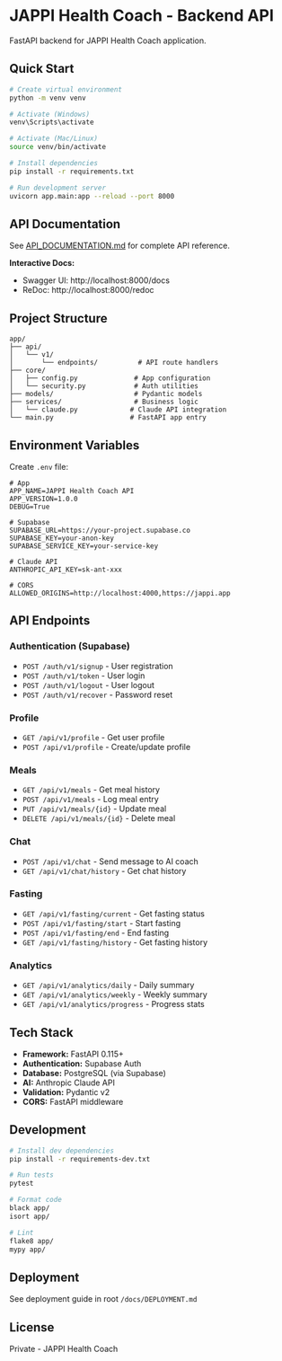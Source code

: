 # JAPPI Health Coach - Backend API

FastAPI backend for JAPPI Health Coach application.

## Quick Start

```bash
# Create virtual environment
python -m venv venv

# Activate (Windows)
venv\Scripts\activate

# Activate (Mac/Linux)
source venv/bin/activate

# Install dependencies
pip install -r requirements.txt

# Run development server
uvicorn app.main:app --reload --port 8000
```

## API Documentation

See [API_DOCUMENTATION.md](./API_DOCUMENTATION.md) for complete API reference.

**Interactive Docs:**
- Swagger UI: http://localhost:8000/docs
- ReDoc: http://localhost:8000/redoc

## Project Structure

```
app/
├── api/
│   └── v1/
│       └── endpoints/          # API route handlers
├── core/
│   ├── config.py              # App configuration
│   └── security.py            # Auth utilities
├── models/                    # Pydantic models
├── services/                  # Business logic
│   └── claude.py             # Claude API integration
└── main.py                   # FastAPI app entry
```

## Environment Variables

Create `.env` file:

```env
# App
APP_NAME=JAPPI Health Coach API
APP_VERSION=1.0.0
DEBUG=True

# Supabase
SUPABASE_URL=https://your-project.supabase.co
SUPABASE_KEY=your-anon-key
SUPABASE_SERVICE_KEY=your-service-key

# Claude API
ANTHROPIC_API_KEY=sk-ant-xxx

# CORS
ALLOWED_ORIGINS=http://localhost:4000,https://jappi.app
```

## API Endpoints

### Authentication (Supabase)
- `POST /auth/v1/signup` - User registration
- `POST /auth/v1/token` - User login
- `POST /auth/v1/logout` - User logout
- `POST /auth/v1/recover` - Password reset

### Profile
- `GET /api/v1/profile` - Get user profile
- `POST /api/v1/profile` - Create/update profile

### Meals
- `GET /api/v1/meals` - Get meal history
- `POST /api/v1/meals` - Log meal entry
- `PUT /api/v1/meals/{id}` - Update meal
- `DELETE /api/v1/meals/{id}` - Delete meal

### Chat
- `POST /api/v1/chat` - Send message to AI coach
- `GET /api/v1/chat/history` - Get chat history

### Fasting
- `GET /api/v1/fasting/current` - Get fasting status
- `POST /api/v1/fasting/start` - Start fasting
- `POST /api/v1/fasting/end` - End fasting
- `GET /api/v1/fasting/history` - Get fasting history

### Analytics
- `GET /api/v1/analytics/daily` - Daily summary
- `GET /api/v1/analytics/weekly` - Weekly summary
- `GET /api/v1/analytics/progress` - Progress stats

## Tech Stack

- **Framework:** FastAPI 0.115+
- **Authentication:** Supabase Auth
- **Database:** PostgreSQL (via Supabase)
- **AI:** Anthropic Claude API
- **Validation:** Pydantic v2
- **CORS:** FastAPI middleware

## Development

```bash
# Install dev dependencies
pip install -r requirements-dev.txt

# Run tests
pytest

# Format code
black app/
isort app/

# Lint
flake8 app/
mypy app/
```

## Deployment

See deployment guide in root `/docs/DEPLOYMENT.md`

## License

Private - JAPPI Health Coach
